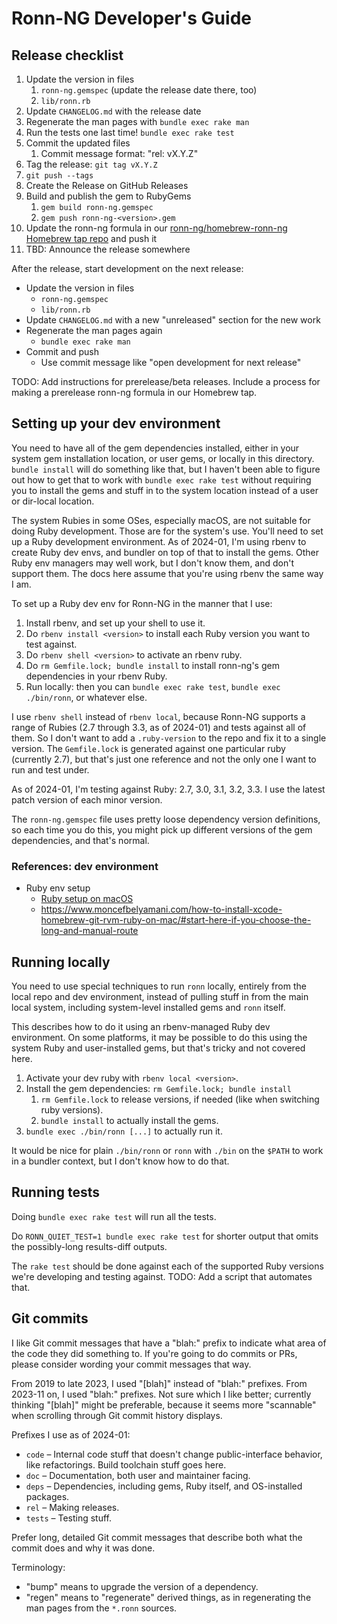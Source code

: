 # Ronn-NG Developer's Guide

## Release checklist

1. Update the version in files
    1. `ronn-ng.gemspec` (update the release date there, too)
    1. `lib/ronn.rb`
1. Update `CHANGELOG.md` with the release date
1. Regenerate the man pages with `bundle exec rake man`
1. Run the tests one last time! `bundle exec rake test`
1. Commit the updated files
    1. Commit message format: "rel: vX.Y.Z"
1. Tag the release: `git tag vX.Y.Z`
1. `git push --tags`
1. Create the Release on GitHub Releases
1. Build and publish the gem to RubyGems
    1. `gem build ronn-ng.gemspec`
    1. `gem push ronn-ng-<version>.gem`
1. Update the ronn-ng formula in our [ronn-ng/homebrew-ronn-ng Homebrew tap repo](https://github.com/apjanke/homebrew-ronn-ng) and push it
1. TBD: Announce the release somewhere

After the release, start development on the next release:

* Update the version in files
  * `ronn-ng.gemspec`
  * `lib/ronn.rb`
* Update `CHANGELOG.md` with a new "unreleased" section for the new work
* Regenerate the man pages again
  * `bundle exec rake man`
* Commit and push
  * Use commit message like "open development for next release"

TODO: Add instructions for prerelease/beta releases. Include a process for making a prerelease ronn-ng formula in our Homebrew tap.

## Setting up your dev environment

You need to have all of the gem dependencies installed, either in your system gem installation location, or user gems, or locally in this directory. `bundle install` will do something like that, but I haven't been able to figure out how to get that to work with `bundle exec rake test` without requiring you to install the gems and stuff in to the system location instead of a user or dir-local location.

The system Rubies in some OSes, especially macOS, are not suitable for doing Ruby development. Those are for the system's use. You'll need to set up a Ruby development environment. As of 2024-01, I'm using rbenv to create Ruby dev envs, and bundler on top of that to install the gems. Other Ruby env managers may well work, but I don't know them, and don't support them. The docs here assume that you're using rbenv the same way I am.

To set up a Ruby dev env for Ronn-NG in the manner that I use:

1. Install rbenv, and set up your shell to use it.
1. Do `rbenv install <version>` to install each Ruby version you want to test against.
1. Do `rbenv shell <version>` to activate an rbenv ruby.
1. Do `rm Gemfile.lock; bundle install` to install ronn-ng's gem dependencies in your rbenv Ruby.
1. Run locally: then you can `bundle exec rake test`, `bundle exec ./bin/ronn`, or whatever else.

I use `rbenv shell` instead of `rbenv local`, because Ronn-NG supports a range of Rubies (2.7 through 3.3, as of 2024-01) and tests against all of them. So I don't want to add a `.ruby-version` to the repo and fix it to a single version. The `Gemfile.lock` is generated against one particular ruby (currently 2.7), but that's just one reference and not the only one I want to run and test under.

As of 2024-01, I'm testing against Ruby: 2.7, 3.0, 3.1, 3.2, 3.3. I use the latest patch version of each minor version.

The `ronn-ng.gemspec` file uses pretty loose dependency version definitions, so each time you do this, you might pick up different versions of the gem dependencies, and that's normal.

### References: dev environment

* Ruby env setup
  * [Ruby setup on macOS](https://www.moncefbelyamani.com/the-definitive-guide-to-installing-ruby-gems-on-a-mac/)
  * <https://www.moncefbelyamani.com/how-to-install-xcode-homebrew-git-rvm-ruby-on-mac/#start-here-if-you-choose-the-long-and-manual-route>

## Running locally

You need to use special techniques to run `ronn` locally, entirely from the local repo and dev environment, instead of pulling stuff in from the main local system, including system-level installed gems and `ronn` itself.

This describes how to do it using an rbenv-managed Ruby dev environment. On some platforms, it may be possible to do this using the system Ruby and user-installed gems, but that's tricky and not covered here.

1. Activate your dev ruby with `rbenv local <version>`.
1. Install the gem dependencies: `rm Gemfile.lock; bundle install`
    1. `rm Gemfile.lock` to release versions, if needed (like when switching ruby versions).
    1. `bundle install` to actually install the gems.
1. `bundle exec ./bin/ronn [...]` to actually run it.

It would be nice for plain `./bin/ronn` or `ronn` with `./bin` on the `$PATH` to work in a bundler context, but I don't know how to do that.

## Running tests

Doing `bundle exec rake test` will run all the tests.

Do `RONN_QUIET_TEST=1 bundle exec rake test` for shorter output that omits the possibly-long results-diff outputs.

The `rake test` should be done against each of the supported Ruby versions we're developing and testing against. TODO: Add a script that automates that.

## Git commits

I like Git commit messages that have a "blah:" prefix to indicate what area of the code they did something to. If you're going to do commits or PRs, please consider wording your commit messages that way.

From 2019 to late 2023, I used "[blah]" instead of "blah:" prefixes. From 2023-11 on, I used "blah:" prefixes. Not sure which I like better; currently thinking "[blah]" might be preferable, because it seems more "scannable" when scrolling through Git commit history displays.

Prefixes I use as of 2024-01:

* `code` – Internal code stuff that doesn't change public-interface behavior, like refactorings. Build toolchain stuff goes here.
* `doc` – Documentation, both user and maintainer facing.
* `deps` – Dependencies, including gems, Ruby itself, and OS-installed packages.
* `rel` – Making releases.
* `tests` – Testing stuff.

Prefer long, detailed Git commit messages that describe both what the commit does and why it was done.

Terminology:

* "bump" means to upgrade the version of a dependency.
* "regen" means to "regenerate" derived things, as in regenerating the man pages from the `*.ronn` sources.